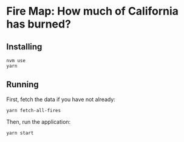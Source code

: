 # Fire Map: How much of California has burned?

## Installing

```
nvm use
yarn
```

## Running

First, fetch the data if you have not already:

```
yarn fetch-all-fires
```

Then, run the application:

```
yarn start
```

